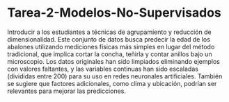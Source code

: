 # Tarea-2-Modelos-No-Supervisados
Introducir a los estudiantes a técnicas de agrupamiento y reducción de dimensionalidad.
Este conjunto de datos busca predecir la edad de los abalones utilizando mediciones físicas más simples en lugar del método tradicional, que implica cortar la concha, teñirla y contar anillos bajo un microscopio. Los datos originales han sido limpiados eliminando ejemplos con valores faltantes, y las variables continuas han sido escaladas (divididas entre 200) para su uso en redes neuronales artificiales. También se sugiere que factores adicionales, como clima y ubicación, podrían ser relevantes para mejorar las predicciones.
